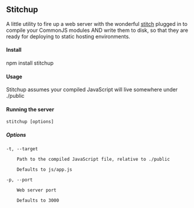 ## Stitchup

A little utility to fire up a web server with the wonderful [stitch](https://github.com/sstephenson/stitch) plugged in to compile your CommonJS modules AND write them to disk, so that they are ready for deploying to static hosting environments.

#### Install

npm install stitchup

#### Usage

Stitchup assumes your compiled JavaScript will live somewhere under ./public

#### Running the server

    stitchup [options]
    
##### Options
  
    -t, --target
        
        Path to the compiled JavaScript file, relative to ./public
        
        Defaults to js/app.js
        
    -p, --port
    
        Web server port
    
        Defaults to 3000

